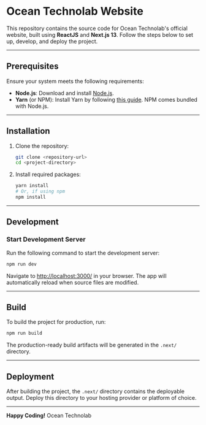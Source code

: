 
# Ocean Technolab Website

This repository contains the source code for Ocean Technolab's official website, built using **ReactJS** and **Next.js 13**. Follow the steps below to set up, develop, and deploy the project.

---

## Prerequisites
Ensure your system meets the following requirements:

- **Node.js**: Download and install [Node.js](https://nodejs.org/).
- **Yarn** (or NPM): Install Yarn by following [this guide](https://classic.yarnpkg.com/en/docs/install/). NPM comes bundled with Node.js.

---

## Installation

1. Clone the repository:
   ```bash
   git clone <repository-url>
   cd <project-directory>
   ```

2. Install required packages:
   ```bash
   yarn install
   # Or, if using npm
   npm install
   ```

---

## Development

### Start Development Server
Run the following command to start the development server:
```bash
npm run dev
```
Navigate to [http://localhost:3000/](http://localhost:3000/) in your browser. The app will automatically reload when source files are modified.

---

## Build

To build the project for production, run:
```bash
npm run build
```
The production-ready build artifacts will be generated in the `.next/` directory.

---

## Deployment

After building the project, the `.next/` directory contains the deployable output. Deploy this directory to your hosting provider or platform of choice.

---

**Happy Coding!**
Ocean Technolab
